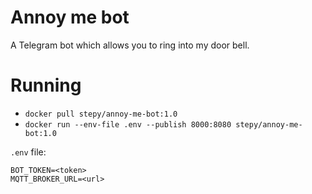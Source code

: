# Annoy me bot

A Telegram bot which allows you to ring into my door bell.

# Running

* `docker pull stepy/annoy-me-bot:1.0`
* `docker run --env-file .env --publish 8000:8080 stepy/annoy-me-bot:1.0`

`.env` file:

```
BOT_TOKEN=<token>
MQTT_BROKER_URL=<url>
```